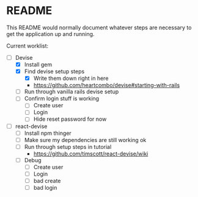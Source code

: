 # README

This README would normally document whatever steps are necessary to get the
application up and running.

Current worklist:

- [ ] Devise
    - [x] Install gem
    - [x] Find devise setup steps
      - [x] Write them down right in here
      - https://github.com/heartcombo/devise#starting-with-rails
    - [ ] Run through vanilla rails devise setup
    - [ ] Confirm login stuff is working
        - [ ] Create user
        - [ ] Login
        - [ ] Hide reset password for now
- [ ] react-devise
    - [ ] Install npm thinger
    - [ ] Make sure my dependencies are still working ok
    - [ ] Run through setup steps in tutorial
        - https://github.com/timscott/react-devise/wiki
    - [ ] Debug
        - [ ] Create user
        - [ ] Login
        - [ ] bad create
        - [ ] bad login